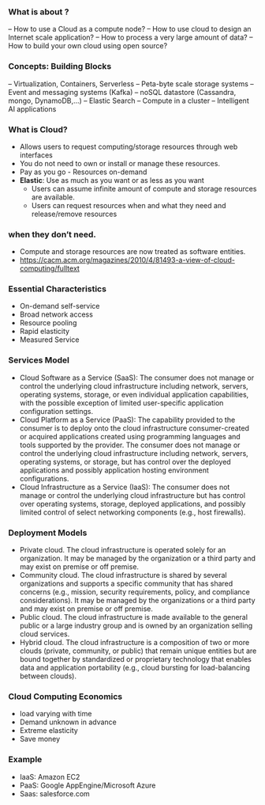 ### What is about ?
  – How to use a Cloud as a compute node?
  – How to use cloud to design an Internet scale application? – How to process a very large amount of data?
  – How to build your own cloud using open source?

### Concepts: Building Blocks
  – Virtualization, Containers, Serverless
  – Peta-byte scale storage systems
  – Event and messaging systems (Kafka)
  – noSQL datastore (Cassandra, mongo, DynamoDB,...) – Elastic Search
  – Compute in a cluster
  – Intelligent AI applications

### What is Cloud?
  - Allows users to request computing/storage resources through web interfaces 
  - You do not need to own or install or manage these resources.
  - Pay as you go - Resources on-demand
  - **Elastic**: Use as much as you want or as less as you want
    - Users can assume infinite amount of compute and storage resources are available.
    - Users can request resources when and what they need and release/remove resources
### when they don’t need.
  - Compute and storage resources are now treated as software entities. 
  - https://cacm.acm.org/magazines/2010/4/81493-a-view-of-cloud-computing/fulltext
  
### Essential Characteristics
  - On-demand self-service
  - Broad network access
  - Resource pooling
  - Rapid elasticity
  - Measured Service
### Services Model
  - Cloud Software as a Service (SaaS): The consumer does not manage or control the underlying
      cloud infrastructure including network, servers, operating systems, storage, or even 
      individual application capabilities, with the possible exception of limited user-specific 
      application configuration settings.
  - Cloud Platform as a Service (PaaS): The capability provided to the consumer is to deploy onto the
     cloud infrastructure consumer-created or acquired applications created using programming languages 
      and tools supported by the provider. The consumer does not manage or control the underlying cloud
      infrastructure including network, servers, operating systems, or storage, but has control over 
      the deployed applications and possibly application hosting environment configurations.
  - Cloud Infrastructure as a Service (IaaS): The consumer does not manage or control the underlying 
    cloud infrastructure but has control over operating systems, storage, deployed applications, and
    possibly limited control of select networking components (e.g., host firewalls).

### Deployment Models
  - Private cloud. The cloud infrastructure is operated solely for an organization. It may be managed by 
     the organization or a third party and may exist on premise or off premise.
  - Community cloud. The cloud infrastructure is shared by several organizations and supports a specific
    community that has shared concerns (e.g., mission, security requirements, policy, and compliance 
     considerations). It may be managed by the organizations or a third party and may exist on premise 
     or off premise.
   - Public cloud. The cloud infrastructure is made available to the general public or a large industry 
      group and is owned by an organization selling cloud services.
   - Hybrid cloud. The cloud infrastructure is a composition of two or more clouds (private, community, or public)
     that remain unique entities but are bound together by standardized or proprietary technology that enables 
     data and application portability (e.g., cloud bursting for load-balancing between clouds).
### Cloud Computing Economics
   - load varying with time 
   - Demand unknown in advance 
   - Extreme elasticity
   - Save money 

### Example 
  - IaaS: Amazon EC2 
  - PaaS: Google AppEngine/Microsoft Azure 
  - Saas: salesforce.com
    
    
    
    
